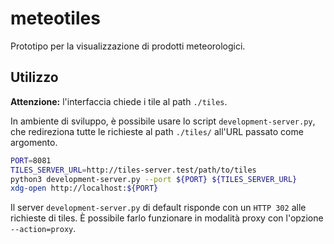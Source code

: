 # meteotiles

Prototipo per la visualizzazione di prodotti meteorologici.


## Utilizzo

**Attenzione:** l'interfaccia chiede i tile al path `./tiles`.

In ambiente di sviluppo, è possibile usare lo script `development-server.py`, che redireziona
tutte le richieste al path `./tiles/` all'URL passato come argomento.

```bash
PORT=8081
TILES_SERVER_URL=http://tiles-server.test/path/to/tiles
python3 development-server.py --port ${PORT} ${TILES_SERVER_URL}
xdg-open http://localhost:${PORT}
```

Il server `development-server.py` di default risponde con un `HTTP 302` alle
richieste di tiles. È possibile farlo funzionare in modalità proxy con
l'opzione `--action=proxy`.
